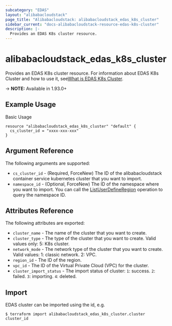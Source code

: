 ```yaml
---
subcategory: "EDAS"
layout: "alibabacloudstack"
page_title: "Alibabacloudstack: alibabacloudstack_edas_k8s_cluster"
sidebar_current: "docs-alibabacloudstack-resource-edas-k8s-cluster"
description: |-
  Provides an EDAS K8s cluster resource.
---
```


# alibabacloudstack\_edas\_k8s\_cluster

Provides an EDAS K8s cluster resource. For information about EDAS K8s Cluster and how to use it, see[What is EDAS K8s Cluster](https://www.alibabacloud.com/help/en/doc-detail/85108.htm).

-> **NOTE:** Available in 1.93.0+

## Example Usage

Basic Usage

```
resource "alibabacloudstack_edas_k8s_cluster" "default" {
  cs_cluster_id = "xxxx-xxx-xxx"
}
```

## Argument Reference

The following arguments are supported:

* `cs_cluster_id` - (Required, ForceNew) The ID of the alibabacloudstack container service kubernetes cluster that you want to import.
* `namespace_id` - (Optional, ForceNew) The ID of the namespace where you want to import. You can call the [ListUserDefineRegion](https://www.alibabacloud.com/help/en/doc-detail/149377.htm?spm=a2c63.p38356.879954.34.331054faK2yNvC#doc-api-Edas-ListUserDefineRegion) operation to query the namespace ID.


## Attributes Reference

The following attributes are exported:

* `cluster_name` - The name of the cluster that you want to create.
* `cluster_type` - The type of the cluster that you want to create. Valid values only: 5: K8s cluster. 
* `network_mode` - The network type of the cluster that you want to create. Valid values: 1: classic network. 2: VPC.
* `region_id` - The ID of the region.
* `vpc_id` - The ID of the Virtual Private Cloud (VPC) for the cluster.
* `cluster_import_status` - The import status of cluster: 
    `1`: success.
    `2`: failed.
    `3`: importing. 
    `4`: deleted.

## Import

EDAS cluster can be imported using the id, e.g.

```
$ terraform import alibabacloudstack_edas_k8s_cluster.cluster cluster_id
```
